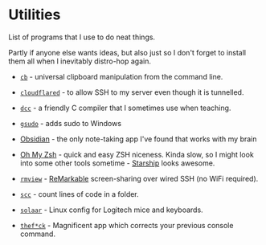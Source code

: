 # Utilities

List of programs that I use to do neat things.

Partly if anyone else wants ideas, but also just so I don't forget to install
them all when I inevitably distro-hop again.

* [`cb`](https://github.com/Slackadays/Clipboard) - universal clipboard
  manipulation from the command line.

* [`cloudflared`](https://github.com/cloudflare/cloudflared) - to allow SSH to
  my server even though it is tunnelled.

* [`dcc`](https://github.com/COMP1511UNSW/dcc) - a friendly C compiler that I
  sometimes use when teaching.

* [`gsudo`](https://github.com/gerardog/gsudo) - adds sudo to Windows

* [Obsidian](https://obsidian.md/) - the only note-taking app I've found that
  works with my brain

* [Oh My Zsh](https://ohmyz.sh/) - quick and easy ZSH niceness. Kinda slow, so
  I might look into some other tools sometime -
  [Starship](https://starship.rs/) looks awesome.

* [`rmview`](https://github.com/bordaigorl/rmview) -
  [ReMarkable](https://remarkable.com/) screen-sharing over wired SSH (no WiFi
  required).

* [`scc`](https://github.com/boyter/scc) - count lines of code in a folder.

* [`solaar`](https://github.com/pwr-Solaar/Solaar) - Linux config for Logitech
  mice and keyboards.

* [`thef*ck`](https://github.com/nvbn/thefuck) - Magnificent app which corrects
  your previous console command.

